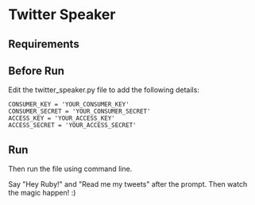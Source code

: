 # Twitter Speaker

## Requirements


## Before Run 

Edit the twitter_speaker.py file to add the following details:

```
CONSUMER_KEY = 'YOUR_CONSUMER_KEY'
CONSUMER_SECRET = 'YOUR_CONSUMER_SECRET'
ACCESS_KEY = 'YOUR_ACCESS_KEY'
ACCESS_SECRET = 'YOUR_ACCESS_SECRET'
```

## Run

Then run the file using command line.

Say "Hey Ruby!" and "Read me my tweets" after the prompt. Then watch the magic happen! :) 

